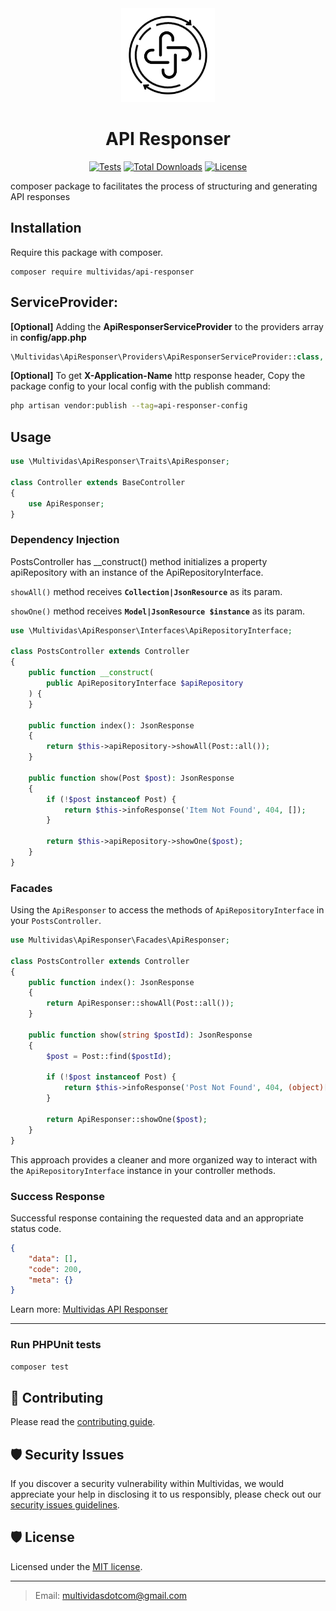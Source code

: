<div align="center">

<img width="150" height="150" src="./assets/api-responser.svg" alt="API Responser package logo"/>

# API Responser

[![Tests](https://github.com/multividas/api-responser/actions/workflows/tests.yml/badge.svg)](https://github.com/multividas/api-responser/actions/workflows/tests.yml)
[![Total Downloads](https://img.shields.io/packagist/dt/multividas/api-responser.svg?style=flat-square)](https://packagist.org/packages/multividas/api-responser)
[![License](https://img.shields.io/github/license/multividas/api-responser?style=flat-square)](https://github.com/multividas/api-responser/blob/main/LICENSE)

</div>

composer package to facilitates the process of structuring and generating API responses

## Installation
Require this package with composer.

```shell
composer require multividas/api-responser 
```

## ServiceProvider:

**[Optional]** Adding the **ApiResponserServiceProvider** to the providers array in **config/app.php**

```php
\Multividas\ApiResponser\Providers\ApiResponserServiceProvider::class,
```

**[Optional]** To get **X-Application-Name** http response header, Copy the package config to your local config with the publish command:

```sh
php artisan vendor:publish --tag=api-responser-config
```

## Usage

```php
use \Multividas\ApiResponser\Traits\ApiResponser;

class Controller extends BaseController
{
    use ApiResponser;
}
```

### Dependency Injection

PostsController has __construct() method initializes a property apiRepository with an instance of the ApiRepositoryInterface.

`showAll()` method receives **`Collection|JsonResource`** as its param.

`showOne()` method receives **`Model|JsonResource $instance`** as its param.

```php
use \Multividas\ApiResponser\Interfaces\ApiRepositoryInterface;

class PostsController extends Controller
{
    public function __construct(
        public ApiRepositoryInterface $apiRepository
    ) {
    }

    public function index(): JsonResponse
    {
        return $this->apiRepository->showAll(Post::all());
    }

    public function show(Post $post): JsonResponse
    {
        if (!$post instanceof Post) {
            return $this->infoResponse('Item Not Found', 404, []);
        }

        return $this->apiRepository->showOne($post);
    }
}
```

### Facades

Using the `ApiResponser` to access the methods of `ApiRepositoryInterface` in your `PostsController`.

```php
use Multividas\ApiResponser\Facades\ApiResponser;

class PostsController extends Controller
{
    public function index(): JsonResponse
    {
        return ApiResponser::showAll(Post::all());
    }

    public function show(string $postId): JsonResponse
    {
        $post = Post::find($postId);

        if (!$post instanceof Post) {
            return $this->infoResponse('Post Not Found', 404, (object)[]);
        }

        return ApiResponser::showOne($post);
    }
}
```

This approach provides a cleaner and more organized way to interact with the `ApiRepositoryInterface` instance in your controller methods.

### Success Response

Successful response containing the requested data and an appropriate status code.

```json
{
    "data": [],
    "code": 200,
    "meta": {}
}
```

Learn more: [Multividas API Responser](https://developers.multividas.com/rest/introduction/api-responser)

---

### Run PHPUnit tests

```sh
composer test
```

## 🤝 Contributing

Please read the [contributing guide](https://github.com/multividas/.github/blob/main/CONTRIBUTING.md).

## 🛡️ Security Issues

If you discover a security vulnerability within Multividas, we would appreciate your help in disclosing it to us responsibly, please check out our [security issues guidelines](https://github.com/multividas/.github/blob/main/SECURITY.md).

## 🛡️ License

Licensed under the [MIT license](https://github.com/multividas/.github/blob/main/LICENSE).

---

> Email: multividasdotcom@gmail.com
